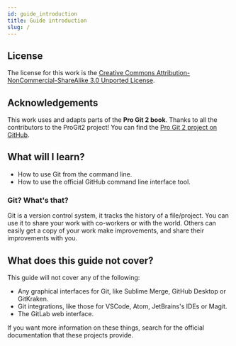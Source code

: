 ```yaml
---
id: guide_introduction
title: Guide introduction
slug: /
---
```


## License

The license for this work is the [Creative Commons Attribution-NonCommercial-ShareAlike 3.0 Unported License](https://creativecommons.org/licenses/by-nc-sa/3.0).

## Acknowledgements

This work uses and adapts parts of the **Pro Git 2 book**.
Thanks to all the contributors to the ProGit2 project!
You can find the [Pro Git 2 project on GitHub](https://github.com/progit/progit2).

## What will I learn?

- How to use Git from the command line.
- How to use the official GitHub command line interface tool.

### Git? What's that?

Git is a version control system, it tracks the history of a file/project.
You can use it to share your work with co-workers or with the world.
Others can easily get a copy of your work make improvements, and share their improvements with you.

## What does this guide not cover?

This guide will not cover any of the following:

- Any graphical interfaces for Git, like Sublime Merge, GitHub Desktop or GitKraken.
- Git integrations, like those for VSCode, Atom, JetBrains's IDEs or Magit.
- The GitLab web interface.

If you want more information on these things, search for the official documentation that these projects provide.
